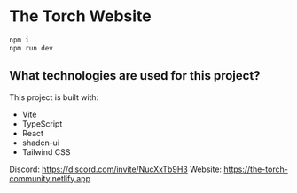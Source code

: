 # The Torch Website

```sh
npm i
npm run dev
```

## What technologies are used for this project?

This project is built with:

- Vite
- TypeScript
- React
- shadcn-ui
- Tailwind CSS

Discord: https://discord.com/invite/NucXxTb9H3
Website: https://the-torch-community.netlify.app
